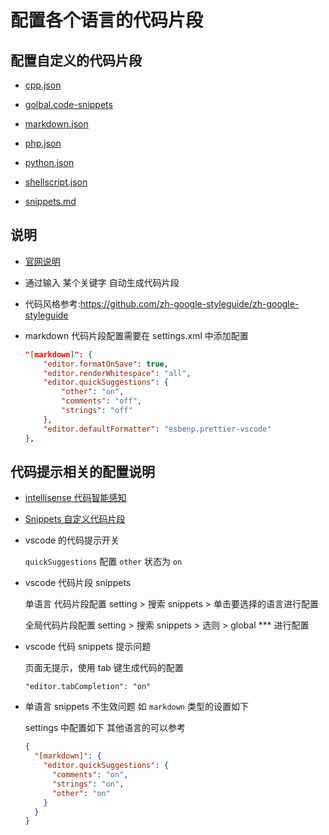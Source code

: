 # 配置各个语言的代码片段

## 配置自定义的代码片段

- [cpp.json](./cpp.json)

- [golbal.code-snippets](./golbal.code-snippets)

- [markdown.json](./markdown.json)

- [php.json](./php.json)

- [python.json](./python.json)

- [shellscript.json](./shellscript.json)

- [snippets.md](./snippets.md)

## 说明

- [官网说明](https://code.visualstudio.com/docs/editor/userdefinedsnippets)

- 通过输入 某个关键字 自动生成代码片段

- 代码风格参考:<https://github.com/zh-google-styleguide/zh-google-styleguide>

- markdown 代码片段配置需要在 settings.xml 中添加配置

  ```json
  "[markdown]": {
      "editor.formatOnSave": true,
      "editor.renderWhitespace": "all",
      "editor.quickSuggestions": {
          "other": "on",
          "comments": "off",
          "strings": "off"
      },
      "editor.defaultFormatter": "esbenp.prettier-vscode"
  },
  ```

## 代码提示相关的配置说明

- [intellisense 代码智能感知](https://code.visualstudio.com/docs/editor/intellisense)

- [Snippets 自定义代码片段](https://code.visualstudio.com/docs/editor/userdefinedsnippets)

- vscode 的代码提示开关

  `quickSuggestions` 配置 `other` 状态为 `on`

- vscode 代码片段 snippets

  单语言 代码片段配置 setting > 搜索 snippets > 单击要选择的语言进行配置

  全局代码片段配置 setting > 搜索 snippets > 选则 > global \*\*\* 进行配置

- vscode 代码 snippets 提示问题

  页面无提示，使用 tab 键生成代码的配置

  `"editor.tabCompletion": "on"`

- 单语言 snippets 不生效问题 如 `markdown` 类型的设置如下

  settings 中配置如下 其他语言的可以参考

  ```json
  {
    "[markdown]": {
      "editor.quickSuggestions": {
        "comments": "on",
        "strings": "on",
        "other": "on"
      }
    }
  }
  ```

